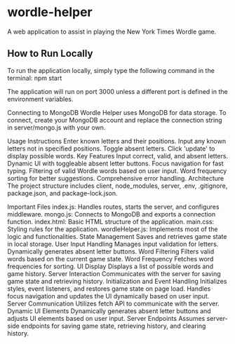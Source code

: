 # wordle-helper
A web application to assist in playing the New York Times Wordle game.

## How to Run Locally
To run the application locally, simply type the following command in the terminal:
npm start

The application will run on port 3000 unless a different port is defined in the environment variables.

Connecting to MongoDB
Wordle Helper uses MongoDB for data storage. To connect, create your MongoDB account and replace the connection string in server/mongo.js with your own.

Usage Instructions
Enter known letters and their positions.
Input any known letters not in specified positions.
Toggle absent letters.
Click 'update' to display possible words.
Key Features
Input correct, valid, and absent letters.
Dynamic UI with toggleable absent letter buttons.
Focus navigation for fast typing.
Filtering of valid Wordle words based on user input.
Word frequency sorting for better suggestions.
Comprehensive error handling.
Architecture
The project structure includes client, node_modules, server, .env, .gitignore, package.json, and package-lock.json.

Important Files
index.js: Handles routes, starts the server, and configures middleware.
mongo.js: Connects to MongoDB and exports a connection function.
index.html: Basic HTML structure of the application.
main.css: Styling rules for the application.
wordleHelper.js: Implements most of the logic and functionalities.
State Management
Saves and retrieves game state in local storage.
User Input Handling
Manages input validation for letters.
Dynamically generates absent letter buttons.
Word Filtering
Filters valid words based on the current game state.
Word Frequency
Fetches word frequencies for sorting.
UI Display
Displays a list of possible words and game history.
Server Interaction
Communicates with the server for saving game state and retrieving history.
Initialization and Event Handling
Initializes styles, event listeners, and restores game state on page load.
Handles focus navigation and updates the UI dynamically based on user input.
Server Communication
Utilizes fetch API to communicate with the server.
Dynamic UI Elements
Dynamically generates absent letter buttons and adjusts UI elements based on user input.
Server Endpoints
Assumes server-side endpoints for saving game state, retrieving history, and clearing history.

